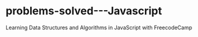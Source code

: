 # problems-solved---Javascript
Learning Data Structures and Algorithms in JavaScript with FreecodeCamp

